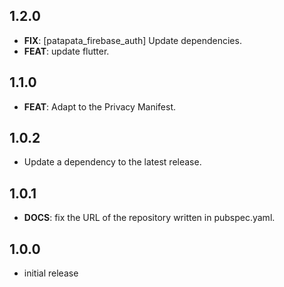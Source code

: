 ## 1.2.0

 - **FIX**: [patapata_firebase_auth] Update dependencies.
 - **FEAT**: update flutter.

## 1.1.0

 - **FEAT**: Adapt to the Privacy Manifest.

## 1.0.2

 - Update a dependency to the latest release.

## 1.0.1

 - **DOCS**: fix the URL of the repository written in pubspec.yaml.

## 1.0.0

- initial release